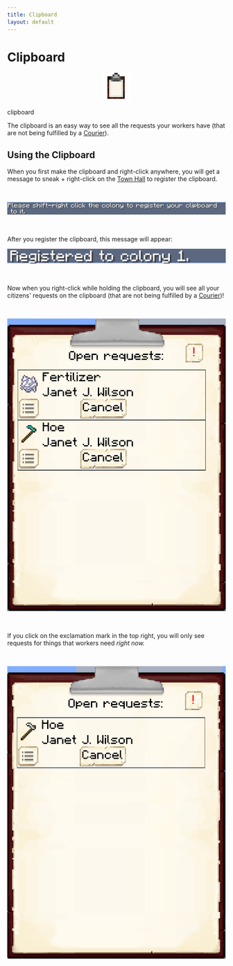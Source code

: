 ```yaml
---
title: Clipboard
layout: default
---
```

# Clipboard  

<div class="infobox box text-center">
    <p style="text-align:center;"><img src="../../assets/images/icons/minecolonies/clipboard.png" alt="Clipboard"></p>
    <recipe>clipboard</recipe>
</div>

The clipboard is an easy way to see all the requests your workers have (that are not being fulfilled by a [Courier](../../source/workers/courier)).

## Using the Clipboard

When you first make the clipboard and right-click anywhere, you will get a message to sneak + right-click on the [Town Hall](../../source/buildings/townhall) to register the clipboard.

<br>
<p style="text-align:center;"><img src="../../assets/images/misc/clipboardinitmessage.png" alt="Clipboard Initial Message"></p>
<br>

After you register the clipboard, this message will appear:
<br>
<p style="text-align:center;"><img src="../../assets/images/misc/clipboardregistered.png" alt="Clipboard Registered Message"></p>
<br>

Now when you right-click while holding the clipboard, you will see all your citizens' requests on the clipboard (that are not being fulfilled by a [Courier](../../source/workers/courier))!

<br>
<p style="text-align:center;"><img src="../../assets/images/gui/clipboardgui1.png" alt="Clipboard GUI"></p>
<br>

If you click on the exclamation mark in the top right, you will only see requests for things that workers need *right now.*

<br>
<p style="text-align:center;"><img src="../../assets/images/gui/clipboardgui2.png" alt="Clipboard GUI Important Requests"></p>
<br>
